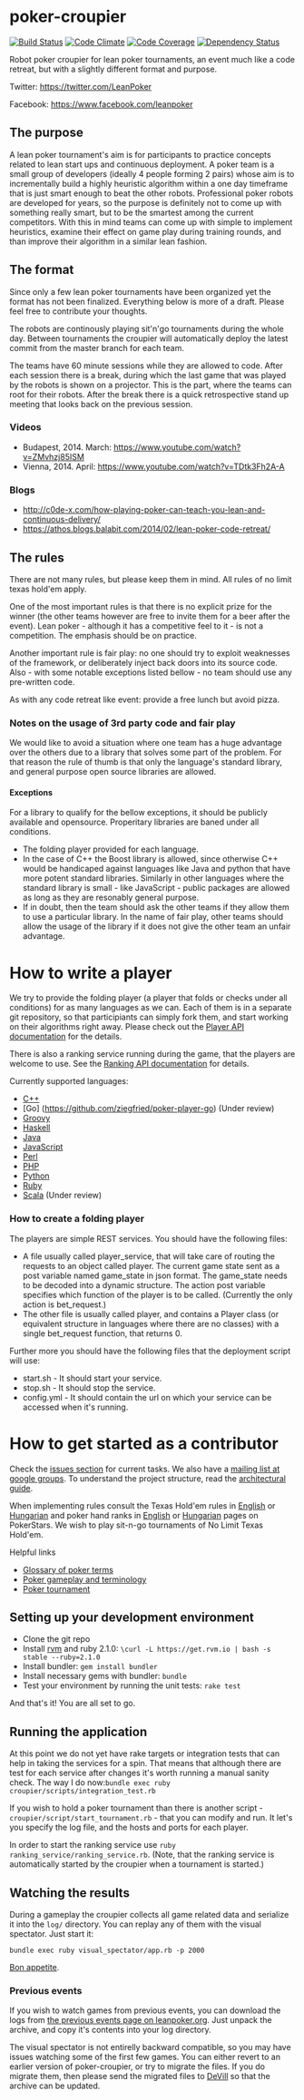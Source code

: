 poker-croupier
==============

[![Build Status](https://travis-ci.org/lean-poker/poker-croupier.png?branch=master)](https://travis-ci.org/lean-poker/poker-croupier) [![Code Climate](https://codeclimate.com/github/lean-poker/poker-croupier.png)](https://codeclimate.com/github/lean-poker/poker-croupier) [![Code Coverage](https://codeclimate.com/github/lean-poker/poker-croupier/coverage.png)](https://codeclimate.com/github/lean-poker/poker-croupier) [![Dependency Status](https://gemnasium.com/lean-poker/poker-croupier.png)](https://gemnasium.com/lean-poker/poker-croupier)

Robot poker croupier for lean poker tournaments, an event much like a code retreat, but with a slightly different format and purpose.

Twitter: https://twitter.com/LeanPoker

Facebook: https://www.facebook.com/leanpoker

## The purpose

A lean poker tournament's aim is for participants to practice concepts related to lean start ups and continuous deployment. A poker team is a small group of developers (ideally 4 people forming 2 pairs) whose aim is to incrementally build a highly heuristic algorithm within a one day timeframe that is just smart enough to beat the other robots. Professional poker robots are developed for years, so the purpose is definitely not to come up with something really smart, but to be the smartest among the current competitors. With this in mind teams can come up with simple to implement heuristics, examine their effect on game play during training rounds, and than improve their algorithm in a similar lean fashion.

## The format

Since only a few lean poker tournaments have been organized yet the format has not been finalized. Everything below is more of a draft. Please feel free to contribute your thoughts.

The robots are continously playing sit'n'go tournaments during the whole day. Between tournaments the croupier will automatically deploy the latest commit from the master branch for each team. 

The teams have 60 minute sessions while they are allowed to code. After each session there is a break, during which the last game that was played by the robots is shown on a projector. This is the part, where the teams can root for their robots. After the break there is a quick retrospective stand up meeting that looks back on the previous session.

### Videos

- Budapest, 2014. March: https://www.youtube.com/watch?v=ZMvhzj85ISM
- Vienna, 2014. April: https://www.youtube.com/watch?v=TDtk3Fh2A-A

### Blogs

- http://c0de-x.com/how-playing-poker-can-teach-you-lean-and-continuous-delivery/
- https://athos.blogs.balabit.com/2014/02/lean-poker-code-retreat/

## The rules

There are not many rules, but please keep them in mind. All rules of no limit texas hold'em apply.

One of the most important rules is that there is no explicit prize for the winner (the other teams however are free to invite them for a beer after the event). Lean poker - although it has a competitive feel to it - is not a competition. The emphasis should be on practice.

Another important rule is fair play: no one should try to exploit weaknesses of the framework, or deliberately inject back doors into its source code. Also - with some notable exceptions listed bellow - no team should use any pre-written code. 

As with any code retreat like event: provide a free lunch but avoid pizza.

### Notes on the usage of 3rd party code and fair play

We would like to avoid a situation where one team has a huge advantage over the others due to a library that solves some part of the problem. For that reason the rule of thumb is that only the language's standard library, and general purpose open source libraries are allowed.

#### Exceptions

For a library to qualify for the bellow exceptions, it should be publicly available and opensource. Properitary libraries are baned under all conditions.

- The folding player provided for each language. 
- In the case of C++ the Boost library is allowed, since otherwise C++ would be handicaped against languages like Java and python that have more potent standard libraries. Similarly in other languages where the standard library is small - like JavaScript - public packages are allowed as long as they are resonably general purpose. 
- If in doubt, then the team should ask the other teams if they allow them to use a particular library. In the name of fair play, other teams should allow the usage of the library if it does not give the other team an unfair advantage. 

# How to write a player

We try to provide the folding player (a player that folds or checks under all conditions) for as many languages as we can. Each of them is in a separate git repository, so that participiants can simply fork them, and start working on their algorithms right away. Please check out the [Player API documentation](https://github.com/lean-poker/poker-croupier/wiki/Player-API) for the details.

There is also a ranking service running during the game, that the players are welcome to use. See the [Ranking API documentation](https://github.com/lean-poker/poker-croupier/wiki/Ranking-API) for details.

Currently supported languages:
- [C++](https://github.com/lean-poker/poker-player-cpp)
- [Go] (https://github.com/ziegfried/poker-player-go) (Under review)
- [Groovy](https://github.com/kzsolti/poker-player-groovy)
- [Haskell](https://github.com/lean-poker/poker-player-haskell)
- [Java](http://github.com/lean-poker/poker-player-java)
- [JavaScript](http://github.com/lean-poker/poker-player-js)
- [Perl](http://github.com/ferki/poker-player-perl)
- [PHP](http://github.com/lean-poker/poker-player-php)
- [Python](https://github.com/lean-poker/poker-player-python)
- [Ruby](http://github.com/lean-poker/poker-player-ruby)
- [Scala](https://github.com/klausbayrhammer/poker-player-scala) (Under review)

### How to create a folding player

The players are simple REST services. You should have the following files:
- A file usually called player\_service, that will take care of routing the requests to an object called player. The current game state sent as a post variable named game\_state in json format. The game\_state needs to be decoded into a dynamic structure. The action post variable specifies which function of the player is to be called. (Currently the only action is bet_request.)
- The other file is usually called player, and contains a Player class (or equivalent structure in languages where there are no classes) with a single bet_request function, that returns 0.

Further more you should have the following files that the deployment script will use:
- start.sh - It should start your service. 
- stop.sh - It should stop the service. 
- config.yml - It should contain the url on which your service can be accessed when it's running.

# How to get started as a contributor

Check the [issues section](https://github.com/devill/poker-croupier/issues) for current tasks. We also have a [mailing list at google groups](https://groups.google.com/forum/?hl=en#!forum/poker-croupier-developers). To understand the project structure, read the [architectural guide](https://github.com/devill/poker-croupier/wiki/Architectural-guide).

When implementing rules consult the Texas Hold'em rules in [English](http://www.pokerstars.com/poker/games/texas-holdem/) or  [Hungarian](http://www.pokerstars.hu/poker/games/texas-holdem/) and poker hand ranks in [English](http://www.pokerstars.com/poker/games/rules/hand-rankings/) or [Hungarian](http://www.pokerstars.hu/poker/games/rules/hand-rankings/)  pages on PokerStars. We wish to play sit-n-go tournaments of No Limit Texas Hold'em.

Helpful links
- [Glossary of poker terms](http://en.wikipedia.org/wiki/Glossary_of_poker_terms)
- [Poker gameplay and terminology](http://en.wikipedia.org/wiki/Category:Poker_gameplay_and_terminology)
- [Poker tournament](http://en.wikipedia.org/wiki/Poker_tournament)

## Setting up your development environment

- Clone the git repo
- Install [rvm](http://rvm.io/) and ruby 2.1.0: `\curl -L https://get.rvm.io | bash -s stable --ruby=2.1.0`
- Install bundler: `gem install bundler`
- Install necessary gems with bundler: `bundle`
- Test your environment by running the unit tests: `rake test`

And that's it! You are all set to go.

## Running the application

At this point we do not yet have rake targets or integration tests that can help in taking the services for a spin. That means that although there are test for each service after changes it's worth running a manual sanity check. The way I do now:`bundle exec ruby croupier/scripts/integration_test.rb`

If you wish to hold a poker tournament than there is another script - `croupier/script/start_tournament.rb` - that you can modify and run. It let's you specify the log file, and the hosts and ports for each player. 

In order to start the ranking service use `ruby ranking_service/ranking_service.rb`. (Note, that the ranking service is automatically started by the croupier when a tournament is started.)

## Watching the results

During a gameplay the croupier collects all game related data and serialize it into the `log/` directory. You can replay any of them with the visual spectator. Just start it:

    bundle exec ruby visual_spectator/app.rb -p 2000

[Bon appetite](http://localhost:2000).

### Previous events

If you wish to watch games from previous events, you can download the logs from [the previous events page on leanpoker.org](http://leanpoker.org/previous_events/). Just unpack the archive, and copy it's contents into your log directory. 

The visual spectator is not entirelly backward compatible, so you may have issues watching some of the first few games. You can either revert to an earlier version of poker-croupier, or try to migrate the files. If you do migrate them, then please send the migrated files to [DeVill](https://github.com/devill) so that the archive can be updated.
